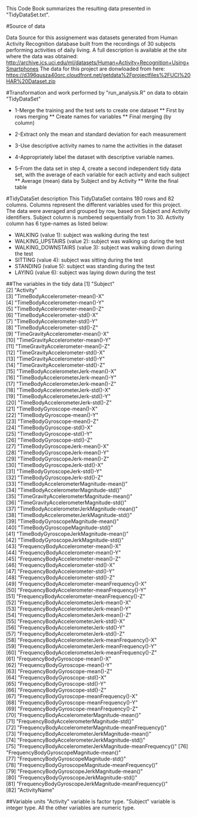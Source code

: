 This Code Book summarizes the resulting data presented in "TidyDataSet.txt".


#Source of data

Data Source for this assignement was datasets generated from Human Activity Recognition database built from the recordings of 30 subjects performing activities of daily living.
A full description is available at the site where the data was obtained: http://archive.ics.uci.edu/ml/datasets/Human+Activity+Recognition+Using+Smartphones
The data for this project are donwloaded from here: https://d396qusza40orc.cloudfront.net/getdata%2Fprojectfiles%2FUCI%20HAR%20Dataset.zip

#Transformation and work performed by "run_analysis.R" on data to obtain "TidyDataSet"
* 1-Merge the training and the test sets to create one dataset
** First by rows merging
** Create names for variables
** Final merging (by column)

* 2-Extract only the mean and standard deviation for each measurement

* 3-Use descriptive activity names to name the activities in the dataset

* 4-Appropriately label the dataset with descriptive variable names.
* 5-From the data set in step 4, create a second independent tidy data set, with the average of each variable for each activity and each subject
** Average (mean) data by Subject and by Activity
** Write the final table

#TidyDataSet description
This TidyDataSet contains 180 rows and 82 columns.
Columns represent the different variables used for this project.
The data were averaged and grouped by row, based on Subject and Activity identifiers.
Subject column is numbered sequentially from 1 to 30.
Activity column has 6 type-names as listed below:
* WALKING (value 1): subject was walking during the test
* WALKING_UPSTAIRS (value 2): subject was walking up during the test
* WALKING_DOWNSTAIRS (value 3): subject was walking down during the test
* SITTING (value 4): subject was sitting during the test
* STANDING (value 5): subject was standing during the test
* LAYING (value 6): subject was laying down during the test

##The variables in the tidy data
 [1] "Subject"                                                
 [2] "Activity"                                               
 [3] "TimeBodyAccelerometer-mean()-X"                         
 [4] "TimeBodyAccelerometer-mean()-Y"                         
 [5] "TimeBodyAccelerometer-mean()-Z"                         
 [6] "TimeBodyAccelerometer-std()-X"                          
 [7] "TimeBodyAccelerometer-std()-Y"                          
 [8] "TimeBodyAccelerometer-std()-Z"                          
 [9] "TimeGravityAccelerometer-mean()-X"                      
[10] "TimeGravityAccelerometer-mean()-Y"                      
[11] "TimeGravityAccelerometer-mean()-Z"                      
[12] "TimeGravityAccelerometer-std()-X"                       
[13] "TimeGravityAccelerometer-std()-Y"                       
[14] "TimeGravityAccelerometer-std()-Z"                       
[15] "TimeBodyAccelerometerJerk-mean()-X"                     
[16] "TimeBodyAccelerometerJerk-mean()-Y"                     
[17] "TimeBodyAccelerometerJerk-mean()-Z"                     
[18] "TimeBodyAccelerometerJerk-std()-X"                      
[19] "TimeBodyAccelerometerJerk-std()-Y"                      
[20] "TimeBodyAccelerometerJerk-std()-Z"                      
[21] "TimeBodyGyroscope-mean()-X"                             
[22] "TimeBodyGyroscope-mean()-Y"                             
[23] "TimeBodyGyroscope-mean()-Z"                             
[24] "TimeBodyGyroscope-std()-X"                              
[25] "TimeBodyGyroscope-std()-Y"                              
[26] "TimeBodyGyroscope-std()-Z"                              
[27] "TimeBodyGyroscopeJerk-mean()-X"                         
[28] "TimeBodyGyroscopeJerk-mean()-Y"                         
[29] "TimeBodyGyroscopeJerk-mean()-Z"                         
[30] "TimeBodyGyroscopeJerk-std()-X"                          
[31] "TimeBodyGyroscopeJerk-std()-Y"                          
[32] "TimeBodyGyroscopeJerk-std()-Z"                          
[33] "TimeBodyAccelerometerMagnitude-mean()"                  
[34] "TimeBodyAccelerometerMagnitude-std()"                   
[35] "TimeGravityAccelerometerMagnitude-mean()"               
[36] "TimeGravityAccelerometerMagnitude-std()"                
[37] "TimeBodyAccelerometerJerkMagnitude-mean()"              
[38] "TimeBodyAccelerometerJerkMagnitude-std()"               
[39] "TimeBodyGyroscopeMagnitude-mean()"                      
[40] "TimeBodyGyroscopeMagnitude-std()"                       
[41] "TimeBodyGyroscopeJerkMagnitude-mean()"                  
[42] "TimeBodyGyroscopeJerkMagnitude-std()"                   
[43] "FrequencyBodyAccelerometer-mean()-X"                    
[44] "FrequencyBodyAccelerometer-mean()-Y"                    
[45] "FrequencyBodyAccelerometer-mean()-Z"                    
[46] "FrequencyBodyAccelerometer-std()-X"                     
[47] "FrequencyBodyAccelerometer-std()-Y"                     
[48] "FrequencyBodyAccelerometer-std()-Z"                     
[49] "FrequencyBodyAccelerometer-meanFrequency()-X"           
[50] "FrequencyBodyAccelerometer-meanFrequency()-Y"           
[51] "FrequencyBodyAccelerometer-meanFrequency()-Z"           
[52] "FrequencyBodyAccelerometerJerk-mean()-X"                
[53] "FrequencyBodyAccelerometerJerk-mean()-Y"                
[54] "FrequencyBodyAccelerometerJerk-mean()-Z"                
[55] "FrequencyBodyAccelerometerJerk-std()-X"                 
[56] "FrequencyBodyAccelerometerJerk-std()-Y"                 
[57] "FrequencyBodyAccelerometerJerk-std()-Z"                 
[58] "FrequencyBodyAccelerometerJerk-meanFrequency()-X"       
[59] "FrequencyBodyAccelerometerJerk-meanFrequency()-Y"       
[60] "FrequencyBodyAccelerometerJerk-meanFrequency()-Z"       
[61] "FrequencyBodyGyroscope-mean()-X"                        
[62] "FrequencyBodyGyroscope-mean()-Y"                        
[63] "FrequencyBodyGyroscope-mean()-Z"                        
[64] "FrequencyBodyGyroscope-std()-X"                         
[65] "FrequencyBodyGyroscope-std()-Y"                         
[66] "FrequencyBodyGyroscope-std()-Z"                         
[67] "FrequencyBodyGyroscope-meanFrequency()-X"               
[68] "FrequencyBodyGyroscope-meanFrequency()-Y"               
[69] "FrequencyBodyGyroscope-meanFrequency()-Z"               
[70] "FrequencyBodyAccelerometerMagnitude-mean()"             
[71] "FrequencyBodyAccelerometerMagnitude-std()"              
[72] "FrequencyBodyAccelerometerMagnitude-meanFrequency()"    
[73] "FrequencyBodyAccelerometerJerkMagnitude-mean()"         
[74] "FrequencyBodyAccelerometerJerkMagnitude-std()"          
[75] "FrequencyBodyAccelerometerJerkMagnitude-meanFrequency()"
[76] "FrequencyBodyGyroscopeMagnitude-mean()"                 
[77] "FrequencyBodyGyroscopeMagnitude-std()"                  
[78] "FrequencyBodyGyroscopeMagnitude-meanFrequency()"        
[79] "FrequencyBodyGyroscopeJerkMagnitude-mean()"             
[80] "FrequencyBodyGyroscopeJerkMagnitude-std()"              
[81] "FrequencyBodyGyroscopeJerkMagnitude-meanFrequency()"    
[82] "ActivityName"  

##Variable units
"Activity" variable is factor type. "Subject" variable is integer type. All the other variables are numeric type.
